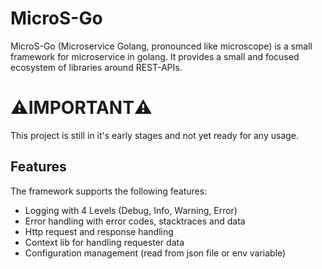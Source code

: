 # MicroS-Go

MicroS-Go (Microservice Golang, pronounced like microscope) is a small framework for microservice in golang.
It provides a small and focused ecosystem of libraries around REST-APIs.

# ⚠️IMPORTANT⚠️

This project is still in it's early stages and not yet ready for any usage. 

## Features

The framework supports the following features:

* Logging with 4 Levels (Debug, Info, Warning, Error) 
* Error handling with error codes, stacktraces and data
* Http request and response handling
* Context lib for handling requester data
* Configuration management (read from json file or env variable)
